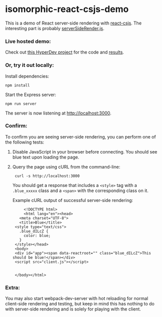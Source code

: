 # isomorphic-react-csjs-demo

This is a demo of React server-side rendering with [react-csjs][react-csjs]. The
interesting part is probably [serverSideRender.js](src/serverSideRender.js).

### Live hosted demo:

Check out [this HyperDev project][hd-project] for the code and
[results][hd-live].

### Or, try it out locally:

Install dependencies:

    npm install

Start the Express server:

    npm run server

The server is now listening at [http://localhost:3000](http://localhost:3000).

### Confirm:

To confirm you are seeing server-side rendering, you can perform one of the
following tests:

1. Disable JavaScript in your browser before connecting. You should see blue
   text upon loading the page.

2. Query the page using cURL from the command-line:

        curl -s http://localhost:3000

   You should get a response that includes a `<style>` tag with a `.blue_xxxxx`
   class and a `<span>` with the corresponding class on it.

   Example cURL output of successful server-side rendering:

            <!DOCTYPE html>
            <html lang="en"><head>
          <meta charset="UTF-8">
          <title>Blue</title>
        <style type="text/css">
          .blue_dILcZ {
            color: blue;
          }
        </style></head>
        <body>
        <div id="app"><span data-reactroot="" class="blue_dILcZ">This should be blue!</span></div>
        <script src="client.js"></script>


        </body></html>

### Extra:

You may also start webpack-dev-server with hot reloading for normal client-side
rendering and testing, but keep in mind this has nothing to do with server-side
rendering and is solely for playing with the client.

[react-csjs]: https://github.com/tizmagik/react-csjs
[hd-project]: https://hyperdev.com/#!/project/luck-piper
[hd-live]: https://luck-piper.hyperdev.space/
